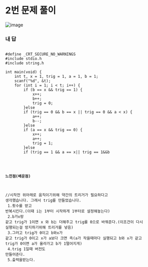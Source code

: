# 2번 문제 풀이
![image](https://user-images.githubusercontent.com/81015704/119354993-abbdbe80-bcdf-11eb-9bd4-b0743105e283.png)

### 내 답
<pre><code>
#define _CRT_SECURE_NO_WARNINGS
#include stdio.h
#include string.h

int main(void) {
	int t, x = 1, trig = 1, a = 1, b = 1;
	scanf("%d", &t);
	for (int i = 1; i < t; i++) {
		if (b == x && trig == 1) {
			x++;
			b++;
			trig = 0;
		}else
		if (trig == 0 && b == x || trig == 0 && a < x) {
			a++;
			b--;
		}else
		if (a == x && trig == 0) {
			x++;
			a++;
			trig = 1;
		}else
		if (trig == 1 && a == x|| trig == 1&&b<x) {
			a--;
			b++;
		}
	}
	printf("%d/%d", a, b);
}
</code></pre>


#### 느낀점(배운점)
//시작전 위아래로 움직이기위해 약간의 트리거가 필요하다고 생각했습니다. 그래서 trig를 만들었습니다.<br>
1.횟수를 받고 반복시킨다.(이때 i는 1부터 시작하게 1부터로 설정해놓는다)<br>
2.b가x랑 같고 trig가 1이면 x 와 b는 더해주고 trig를 0으로 바꿔준다.(이조건이 다시 실행되는걸 방지하기위해 트리거를 넣음)<br>
3.그러고 trig가 0이고 b와x가 같고 trig가 0이고 x가 a보다 크면 즉(a가 작을때마다 실행되고 b와 x가 같고 trig가 0이면 a가 올라가고 b가 1떨어지게)<br>
4.trig 1일때 버전도 만들어준다.<br>
5.출력을받는다.
